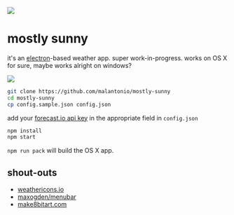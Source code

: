 ![](https://rawgit.com/malantonio/mostly-sunny/master/icons/logo-transparent.png)

# mostly sunny

it's an [electron][electron]-based weather app. super work-in-progress. works on OS X for sure, maybe works alright on windows?

![](https://rawgit.com/malantonio/mostly-sunny/master/screen-shot.png)

```bash
git clone https://github.com/malantonio/mostly-sunny
cd mostly-sunny
cp config.sample.json config.json
```

add your [forecast.io api key][forecast_api] in the appropriate field in `config.json`

```bash
npm install
npm start
```

`npm run pack` will build the OS X app.

## shout-outs

* [weathericons.io][weathericons]
* [maxogden/menubar][menubar]
* [make8bitart.com][8bitart]


[electron]:     https://electron.atom.io
[forecast_api]: https://developer.forecast.io/

[weathericons]: https://erikflowers.github.io/weather-icons/
[menubar]:      https://github.com/maxogden/menubar
[8bitart]:      http://make8bitart.com
